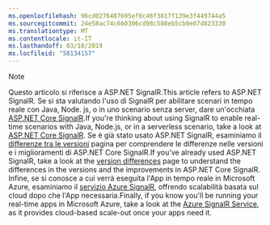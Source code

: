 ```yaml
---
ms.openlocfilehash: 96cd0276487695ef8c46f3817f139e3f449744a5
ms.sourcegitcommit: 24e58ac74c660306cd98c580eb5cb9e87d823330
ms.translationtype: MT
ms.contentlocale: it-IT
ms.lasthandoff: 03/18/2019
ms.locfileid: "58134157"
---
```

> [!NOTE]
> <span data-ttu-id="9c077-101">Questo articolo si riferisce a ASP.NET SignalR.</span><span class="sxs-lookup"><span data-stu-id="9c077-101">This article refers to ASP.NET SignalR.</span></span> <span data-ttu-id="9c077-102">Se si sta valutando l'uso di SignalR per abilitare scenari in tempo reale con Java, Node. js, o in uno scenario senza server, dare un'occhiata [ASP.NET Core SignalR](/aspnet/core/signalr/introduction).</span><span class="sxs-lookup"><span data-stu-id="9c077-102">If you're thinking about using SignalR to enable real-time scenarios with Java, Node.js, or in a serverless scenario, take a look at [ASP.NET Core SignalR](/aspnet/core/signalr/introduction).</span></span> <span data-ttu-id="9c077-103">Se è già stato usato ASP.NET SignalR, esaminiamo il [differenze tra le versioni](/aspnet/core/signalr/version-differences) pagina per comprendere le differenze nelle versioni e i miglioramenti di ASP.NET Core SignalR.</span><span class="sxs-lookup"><span data-stu-id="9c077-103">If you've already used ASP.NET SignalR, take a look at the [version differences](/aspnet/core/signalr/version-differences) page to understand the differences in the versions and the improvements in ASP.NET Core SignalR.</span></span> <span data-ttu-id="9c077-104">Infine, se si conosce a cui verrà eseguita l'App in tempo reale in Microsoft Azure, esaminiamo il [servizio Azure SignalR](/azure/azure-signalr/signalr-overview), offrendo scalabilità basata sul cloud dopo che l'App necessaria.</span><span class="sxs-lookup"><span data-stu-id="9c077-104">Finally, if you know you'll be running your real-time apps in Microsoft Azure, take a look at the [Azure SignalR Service](/azure/azure-signalr/signalr-overview), as it provides cloud-based scale-out once your apps need it.</span></span>